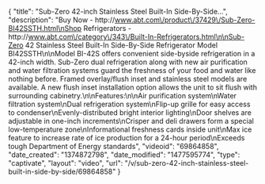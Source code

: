 {
    "title": "Sub-Zero 42-inch Stainless Steel Built-In Side-By-Side...",
    "description": "Buy Now - http:\/\/www.abt.com\/product\/37429\/Sub-Zero-BI42SSTH.html\nShop Refrigerators - http:\/\/www.abt.com\/category\/343\/Built-In-Refrigerators.html\n\nSub-Zero 42 Stainless Steel Built-In Side-By-Side Refrigerator Model BI42SSTH\n\nModel BI-42S offers convenient side-byside refrigeration in a 42-inch width. Sub-Zero dual refrigeration along with new air purification and water filtration systems guard the freshness of your food and water like nothing before. Framed overlay\/flush inset and stainless steel models are available. A new flush inset installation option allows the unit to sit flush with surrounding cabinetry.\n\nFeatures:\n\nAir purification system\nWater filtration system\nDual refrigeration system\nFlip-up grille for easy access to condenser\nEvenly-distributed bright interior lighting\nDoor shelves are adjustable in one-inch increments\nCrisper and deli drawers form a special low-temperature zone\nInformational freshness cards inside unit\nMax ice feature to increase rate of ice production for a 24-hour period\nExceeds tough Department of Energy standards",
    "videoid": "69864858",
    "date_created": "1374872798",
    "date_modified": "1477595774",
    "type": "captivate",
    "layout": "video",
    "url": "\/v\/sub-zero-42-inch-stainless-steel-built-in-side-by-side\/69864858"
}